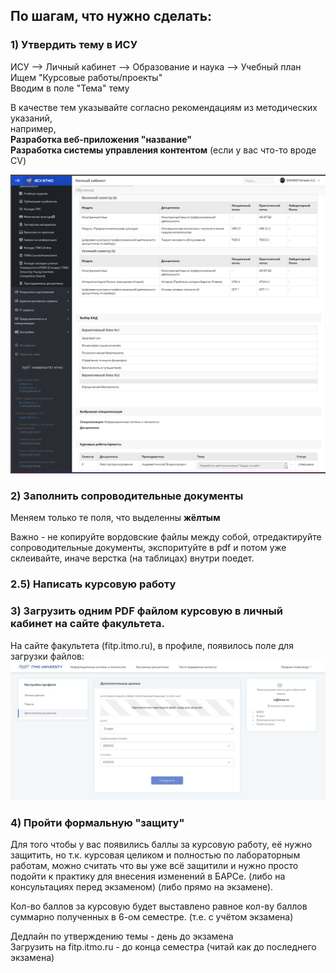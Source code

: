 ## По шагам, что нужно сделать:

### 1) Утвердить тему в ИСУ

ИСУ —> Личный кабинет —> Образование и наука —> Учебный план  
Ищем "Курсовые работы/проекты"  
Вводим в поле "Тема" тему  

В качестве тем указывайте согласно рекомендациям из методических указаний,  
например,  
**Разработка веб-приложения "название"**  
**Разработка системы управления контентом** (если у вас что-то вроде CV)  

![](media/step1.png)

### 2) Заполнить сопроводительные документы

Меняем только те поля, что выделенны **жёлтым**  

Важно - не копируйте вордовские файлы между собой, отредактируйте сопроводительные документы, экспоритуйте в pdf и потом уже склеивайте, иначе верстка (на таблицах) внутри поедет.

### 2.5) Написать курсовую работу

### 3) Загрузить одним PDF файлом курсовую в личный кабинет на сайте факультета.

На сайте факультета (fitp.itmo.ru), в профиле, появилось поле для загрузки файлов:  
![](media/step3.png)

### 4) Пройти формальную "защиту"

Для того чтобы у вас появились баллы за курсовую работу, её нужно защитить, но т.к. курсовая целиком и полностью по лабораторным работам, можно считать что вы уже всё защитили и нужно просто подойти к практику для внесения изменений в БАРСе. (либо на консультациях перед экзаменом) (либо прямо на экзамене).

Кол-во баллов за курсовую будет выставлено равное кол-ву баллов суммарно полученных в 6-ом семестре. (т.е. с учётом экзамена)

Дедлайн по утверждению темы - день до экзамена  
Загрузить на fitp.itmo.ru - до конца семестра (читай как до последнего экзамена)  